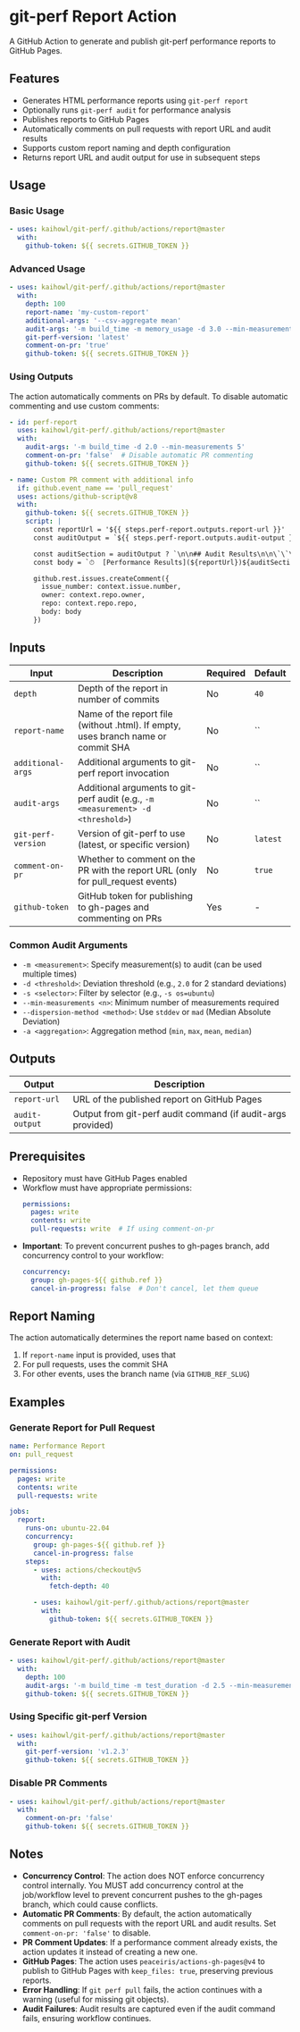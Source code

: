 # git-perf Report Action

A GitHub Action to generate and publish git-perf performance reports to GitHub Pages.

## Features

- Generates HTML performance reports using `git-perf report`
- Optionally runs `git-perf audit` for performance analysis
- Publishes reports to GitHub Pages
- Automatically comments on pull requests with report URL and audit results
- Supports custom report naming and depth configuration
- Returns report URL and audit output for use in subsequent steps

## Usage

### Basic Usage

```yaml
- uses: kaihowl/git-perf/.github/actions/report@master
  with:
    github-token: ${{ secrets.GITHUB_TOKEN }}
```

### Advanced Usage

```yaml
- uses: kaihowl/git-perf/.github/actions/report@master
  with:
    depth: 100
    report-name: 'my-custom-report'
    additional-args: '--csv-aggregate mean'
    audit-args: '-m build_time -m memory_usage -d 3.0 --min-measurements 10'
    git-perf-version: 'latest'
    comment-on-pr: 'true'
    github-token: ${{ secrets.GITHUB_TOKEN }}
```

### Using Outputs

The action automatically comments on PRs by default. To disable automatic commenting and use custom comments:

```yaml
- id: perf-report
  uses: kaihowl/git-perf/.github/actions/report@master
  with:
    audit-args: '-m build_time -d 2.0 --min-measurements 5'
    comment-on-pr: 'false'  # Disable automatic PR commenting
    github-token: ${{ secrets.GITHUB_TOKEN }}

- name: Custom PR comment with additional info
  if: github.event_name == 'pull_request'
  uses: actions/github-script@v8
  with:
    github-token: ${{ secrets.GITHUB_TOKEN }}
    script: |
      const reportUrl = '${{ steps.perf-report.outputs.report-url }}'
      const auditOutput = `${{ steps.perf-report.outputs.audit-output }}`

      const auditSection = auditOutput ? `\n\n## Audit Results\n\n\`\`\`\n${auditOutput}\n\`\`\`` : ''
      const body = `⏱  [Performance Results](${reportUrl})${auditSection}\n\n_Custom additional information here_`

      github.rest.issues.createComment({
        issue_number: context.issue.number,
        owner: context.repo.owner,
        repo: context.repo.repo,
        body: body
      })
```

## Inputs

| Input | Description | Required | Default |
|-------|-------------|----------|---------|
| `depth` | Depth of the report in number of commits | No | `40` |
| `report-name` | Name of the report file (without .html). If empty, uses branch name or commit SHA | No | `` |
| `additional-args` | Additional arguments to git-perf report invocation | No | `` |
| `audit-args` | Additional arguments to git-perf audit (e.g., `-m <measurement> -d <threshold>`) | No | `` |
| `git-perf-version` | Version of git-perf to use (latest, or specific version) | No | `latest` |
| `comment-on-pr` | Whether to comment on the PR with the report URL (only for pull_request events) | No | `true` |
| `github-token` | GitHub token for publishing to gh-pages and commenting on PRs | Yes | - |

### Common Audit Arguments

- `-m <measurement>`: Specify measurement(s) to audit (can be used multiple times)
- `-d <threshold>`: Deviation threshold (e.g., `2.0` for 2 standard deviations)
- `-s <selector>`: Filter by selector (e.g., `-s os=ubuntu`)
- `--min-measurements <n>`: Minimum number of measurements required
- `--dispersion-method <method>`: Use `stddev` or `mad` (Median Absolute Deviation)
- `-a <aggregation>`: Aggregation method (`min`, `max`, `mean`, `median`)

## Outputs

| Output | Description |
|--------|-------------|
| `report-url` | URL of the published report on GitHub Pages |
| `audit-output` | Output from git-perf audit command (if audit-args provided) |

## Prerequisites

- Repository must have GitHub Pages enabled
- Workflow must have appropriate permissions:
  ```yaml
  permissions:
    pages: write
    contents: write
    pull-requests: write  # If using comment-on-pr
  ```
- **Important**: To prevent concurrent pushes to gh-pages branch, add concurrency control to your workflow:
  ```yaml
  concurrency:
    group: gh-pages-${{ github.ref }}
    cancel-in-progress: false  # Don't cancel, let them queue
  ```

## Report Naming

The action automatically determines the report name based on context:

1. If `report-name` input is provided, uses that
2. For pull requests, uses the commit SHA
3. For other events, uses the branch name (via `GITHUB_REF_SLUG`)

## Examples

### Generate Report for Pull Request

```yaml
name: Performance Report
on: pull_request

permissions:
  pages: write
  contents: write
  pull-requests: write

jobs:
  report:
    runs-on: ubuntu-22.04
    concurrency:
      group: gh-pages-${{ github.ref }}
      cancel-in-progress: false
    steps:
      - uses: actions/checkout@v5
        with:
          fetch-depth: 40

      - uses: kaihowl/git-perf/.github/actions/report@master
        with:
          github-token: ${{ secrets.GITHUB_TOKEN }}
```

### Generate Report with Audit

```yaml
- uses: kaihowl/git-perf/.github/actions/report@master
  with:
    depth: 100
    audit-args: '-m build_time -m test_duration -d 2.5 --min-measurements 10'
    github-token: ${{ secrets.GITHUB_TOKEN }}
```

### Using Specific git-perf Version

```yaml
- uses: kaihowl/git-perf/.github/actions/report@master
  with:
    git-perf-version: 'v1.2.3'
    github-token: ${{ secrets.GITHUB_TOKEN }}
```

### Disable PR Comments

```yaml
- uses: kaihowl/git-perf/.github/actions/report@master
  with:
    comment-on-pr: 'false'
    github-token: ${{ secrets.GITHUB_TOKEN }}
```

## Notes

- **Concurrency Control**: The action does NOT enforce concurrency control internally. You MUST add concurrency control at the job/workflow level to prevent concurrent pushes to the gh-pages branch, which could cause conflicts.
- **Automatic PR Comments**: By default, the action automatically comments on pull requests with the report URL and audit results. Set `comment-on-pr: 'false'` to disable.
- **PR Comment Updates**: If a performance comment already exists, the action updates it instead of creating a new one.
- **GitHub Pages**: The action uses `peaceiris/actions-gh-pages@v4` to publish to GitHub Pages with `keep_files: true`, preserving previous reports.
- **Error Handling**: If `git perf pull` fails, the action continues with a warning (useful for missing git objects).
- **Audit Failures**: Audit results are captured even if the audit command fails, ensuring workflow continues.
